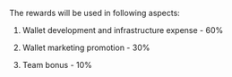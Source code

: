 The rewards will be used in following aspects:

1. Wallet development and infrastructure expense - 60%

2. Wallet marketing promotion - 30%

3. Team bonus - 10%
